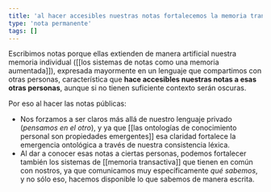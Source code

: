 ```yaml
---
title: 'al hacer accesibles nuestras notas fortalecemos la memoria transactiva'
type: 'nota permanente'
tags: []
---
```


Escribimos notas porque ellas extienden de manera artificial nuestra memoria individual ([[los sistemas de notas como una memoria aumentada]]), expresada mayormente en un lenguaje que compartimos con otras personas, característica que **hace accesibles nuestras notas a esas otras personas**, aunque si no tienen suficiente contexto serán oscuras.

Por eso al hacer las notas públicas:

- Nos forzamos a ser claros más allá de nuestro lenguaje privado (*pensamos en el otro*), y ya que [[las ontologías de conocimiento personal son propiedades emergentes]] esa claridad fortalece la emergencia ontológica a través de nuestra consistencia léxica.
- Al dar a conocer esas notas a ciertas personas, podemos fortalecer también los sistemas de [[memoria transactiva]] que tienen en común con nostros, ya que comunicamos muy específicamente *qué sabemos*, y no sólo eso, hacemos disponible lo que sabemos de manera escrita.